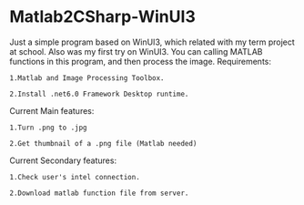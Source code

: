 # Matlab2CSharp-WinUI3
Just a simple program based on WinUI3, which related with my term project at school. Also was my first try on WinUI3. 
You can calling MATLAB functions in this program, and then process the image.
Requirements:

	1.Matlab and Image Processing Toolbox.
	
	2.Install .net6.0 Framework Desktop runtime.
Current Main features:
	
	1.Turn .png to .jpg
	
	2.Get thumbnail of a .png file (Matlab needed)

Current Secondary features:
	
	1.Check user's intel connection.
	
	2.Download matlab function file from server.
 
